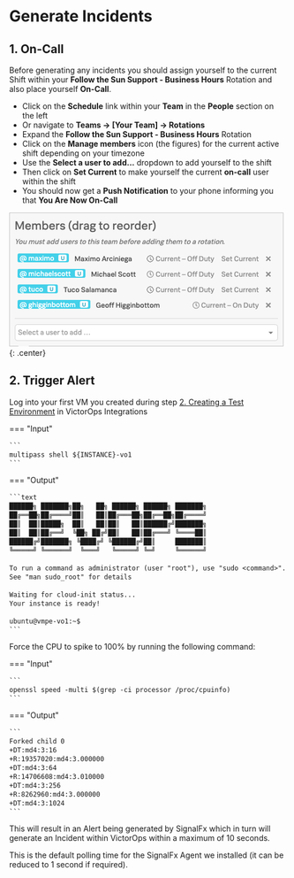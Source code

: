 # Generate Incidents

## 1. On-Call

Before generating any incidents you should assign yourself to the current Shift within your **Follow the Sun Support - Business Hours** Rotation and also place yourself **On-Call**.

* Click on the **Schedule** link within your **Team** in the **People** section on the left
* Or navigate to **Teams → [Your Team] → Rotations**
* Expand the **Follow the Sun Support - Business Hours** Rotation
* Click on the **Manage members** icon (the figures) for the current active shift depending on your timezone
* Use the **Select a user to add...** dropdown to add yourself to the shift
* Then click on **Set Current** to make yourself the current **on-call** user within the shift
* You should now get a **Push Notification** to your phone informing you that **You Are Now On-Call**

![On Duty](../../images/victorops/m7-on-duty.png){: .center}

## 2. Trigger Alert

Log into your first VM you created during step [2. Creating a Test Environment](../../vo_integrations/#2-creating-a-test-environment) in VictorOps Integrations

=== "Input"

    ```
    multipass shell ${INSTANCE}-vo1
    ```

=== "Output"

    ```text
    ██████╗ ███████╗██╗   ██╗ ██████╗ ██████╗ ███████╗
    ██╔══██╗██╔════╝██║   ██║██╔═══██╗██╔══██╗██╔════╝
    ██║  ██║█████╗  ██║   ██║██║   ██║██████╔╝███████╗
    ██║  ██║██╔══╝  ╚██╗ ██╔╝██║   ██║██╔═══╝ ╚════██║
    ██████╔╝███████╗ ╚████╔╝ ╚██████╔╝██║     ███████║
    ╚═════╝ ╚══════╝  ╚═══╝   ╚═════╝ ╚═╝     ╚══════╝

    To run a command as administrator (user "root"), use "sudo <command>".
    See "man sudo_root" for details

    Waiting for cloud-init status...
    Your instance is ready!

    ubuntu@vmpe-vo1:~$
    ```

Force the CPU to spike to 100% by running the following command:

=== "Input"

    ```
    openssl speed -multi $(grep -ci processor /proc/cpuinfo)
    ```

=== "Output"

    ```
    Forked child 0
    +DT:md4:3:16
    +R:19357020:md4:3.000000
    +DT:md4:3:64
    +R:14706608:md4:3.010000
    +DT:md4:3:256
    +R:8262960:md4:3.000000
    +DT:md4:3:1024
    ```

This will result in an Alert being generated by SignalFx which in turn will generate an Incident within VictorOps within a maximum of 10 seconds.

This is the default polling time for the SignalFx Agent we installed (it can be reduced to 1 second if required).
